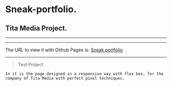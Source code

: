 # Sneak-portfolio.
## Tita Media Project.
---
___
The URL to view it with Github Pages is:
[Sneak portfolio](https://fncordoba.github.io/snakePortfolio/.)
___

> Test Project.

```
In it is the page designed in a responsive way with flex box, for the company of Tita Media with perfect pixel techniques.
```